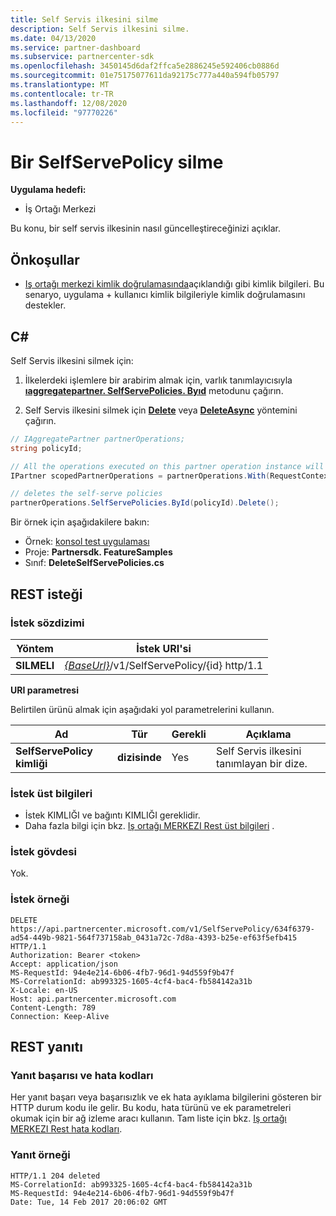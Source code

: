 ```yaml
---
title: Self Servis ilkesini silme
description: Self Servis ilkesini silme.
ms.date: 04/13/2020
ms.service: partner-dashboard
ms.subservice: partnercenter-sdk
ms.openlocfilehash: 3450145d6daf2ffca5e2886245e592406cb0886d
ms.sourcegitcommit: 01e75175077611da92175c777a440a594fb05797
ms.translationtype: MT
ms.contentlocale: tr-TR
ms.lasthandoff: 12/08/2020
ms.locfileid: "97770226"
---
```

# <a name="delete-a-selfservepolicy"></a>Bir SelfServePolicy silme

**Uygulama hedefi:**

- İş Ortağı Merkezi

Bu konu, bir self servis ilkesinin nasıl güncelleştireceğinizi açıklar.

## <a name="prerequisites"></a>Önkoşullar

- [Iş ortağı merkezi kimlik doğrulamasında](partner-center-authentication.md)açıklandığı gibi kimlik bilgileri. Bu senaryo, uygulama + kullanıcı kimlik bilgileriyle kimlik doğrulamasını destekler.

## <a name="c"></a>C\#

Self Servis ilkesini silmek için:

1. İlkelerdeki işlemlere bir arabirim almak için, varlık tanımlayıcısıyla [**ıaggregatepartner. SelfServePolicies. Byıd**](/dotnet/api/microsoft.store.partnercenter.iselfservepoliciescollection.byid) metodunu çağırın.

2. Self Servis ilkesini silmek için [**Delete**](/dotnet/api/microsoft.store.partnercenter.SelfServePolicies.delete) veya [**DeleteAsync**](/dotnet/api/microsoft.store.partnercenter.SelfServePolicies.deleteasync) yöntemini çağırın.

``` csharp
// IAggregatePartner partnerOperations;
string policyId;

// All the operations executed on this partner operation instance will share the same correlation Id but will differ in request Id
IPartner scopedPartnerOperations = partnerOperations.With(RequestContextFactory.Instance.Create(Guid.NewGuid()));

// deletes the self-serve policies
partnerOperations.SelfServePolicies.ById(policyId).Delete();
```

Bir örnek için aşağıdakilere bakın:

- Örnek: [konsol test uygulaması](console-test-app.md)
- Proje: **Partnersdk. FeatureSamples**
- Sınıf: **DeleteSelfServePolicies.cs**

## <a name="rest-request"></a>REST isteği

### <a name="request-syntax"></a>İstek sözdizimi

| Yöntem  | İstek URI'si                                                                   |
|---------|-------------------------------------------------------------------------------|
| **SILMELI** | [*{BaseUrl}*](partner-center-rest-urls.md)/v1/SelfServePolicy/{id} http/1.1 |

**URI parametresi**

Belirtilen ürünü almak için aşağıdaki yol parametrelerini kullanın.

| Ad                       | Tür         | Gerekli | Açıklama                                                     |
|----------------------------|--------------|----------|-----------------------------------------------------------------|
| **SelfServePolicy kimliği**     | **dizisinde**   | Yes      | Self Servis ilkesini tanımlayan bir dize.                 |

### <a name="request-headers"></a>İstek üst bilgileri

- İstek KIMLIĞI ve bağıntı KIMLIĞI gereklidir.
- Daha fazla bilgi için bkz. [Iş ortağı MERKEZI Rest üst bilgileri](headers.md) .

### <a name="request-body"></a>İstek gövdesi

Yok.

### <a name="request-example"></a>İstek örneği

```http
DELETE https://api.partnercenter.microsoft.com/v1/SelfServePolicy/634f6379-ad54-449b-9821-564f737158ab_0431a72c-7d8a-4393-b25e-ef63f5efb415 HTTP/1.1
Authorization: Bearer <token>
Accept: application/json
MS-RequestId: 94e4e214-6b06-4fb7-96d1-94d559f9b47f
MS-CorrelationId: ab993325-1605-4cf4-bac4-fb584142a31b
X-Locale: en-US
Host: api.partnercenter.microsoft.com
Content-Length: 789
Connection: Keep-Alive

```

## <a name="rest-response"></a>REST yanıtı

### <a name="response-success-and-error-codes"></a>Yanıt başarısı ve hata kodları

Her yanıt başarı veya başarısızlık ve ek hata ayıklama bilgilerini gösteren bir HTTP durum kodu ile gelir. Bu kodu, hata türünü ve ek parametreleri okumak için bir ağ izleme aracı kullanın. Tam liste için bkz. [Iş ortağı MERKEZI Rest hata kodları](error-codes.md).

### <a name="response-example"></a>Yanıt örneği

```http
HTTP/1.1 204 deleted
MS-CorrelationId: ab993325-1605-4cf4-bac4-fb584142a31b
MS-RequestId: 94e4e214-6b06-4fb7-96d1-94d559f9b47f
Date: Tue, 14 Feb 2017 20:06:02 GMT

```
